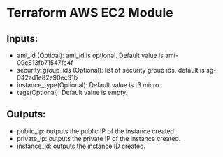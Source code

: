 # Terraform AWS EC2 Module

## Inputs: 

* ami_id (Optioal): ami_id is optional. Default value is ami-09c813fb71547fc4f
* security_group_ids (Optional): list of security group ids. default is sg-042ad1e82e90ec91b
* instance_type(Optional): Default value is t3.micro.
* tags(Optional): Default value is empty.


## Outputs:

* public_ip: outputs the public IP of the instance created.
* private_ip: outputs the private IP of the instance created.
* instance_id: outputs the instance ID created.
